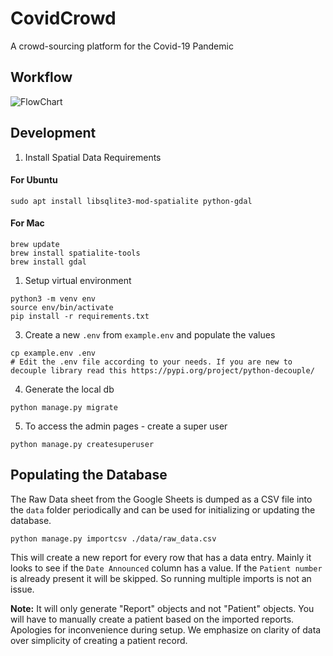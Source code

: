 # CovidCrowd

A crowd-sourcing platform for the Covid-19 Pandemic

## Workflow

![FlowChart](https://github.com/tecoholic/CovidCrowd/raw/master/docs/CovidCrowd-Workflow.png)


## Development

1. Install Spatial Data Requirements

#### For Ubuntu

```shell script
sudo apt install libsqlite3-mod-spatialite python-gdal
```
#### For Mac

```shell script
brew update
brew install spatialite-tools
brew install gdal
```

1. Setup virtual environment

```shell script
python3 -m venv env
source env/bin/activate
pip install -r requirements.txt
```

3. Create a new `.env` from `example.env` and populate the values

```shell script
cp example.env .env
# Edit the .env file according to your needs. If you are new to decouple library read this https://pypi.org/project/python-decouple/
```

4. Generate the local db

```shell script
python manage.py migrate
```

5. To access the admin pages - create a super user

```shell script
python manage.py createsuperuser
```

## Populating the Database

The Raw Data sheet from the Google Sheets is dumped as a CSV file into the `data`
folder periodically and can be used for initializing or updating the database.

```shell script
python manage.py importcsv ./data/raw_data.csv
```

This will create a new report for every row that has a data entry. Mainly it looks
to see if the `Date Announced` column has a value. If the `Patient number` is
already present it will be skipped. So running multiple imports is not an issue.

**Note:** It will only generate "Report" objects and not "Patient" objects. You
 will have to manually create a patient based on the imported reports. Apologies
 for inconvenience during setup. We emphasize on clarity of data over simplicity
  of creating a patient record.
